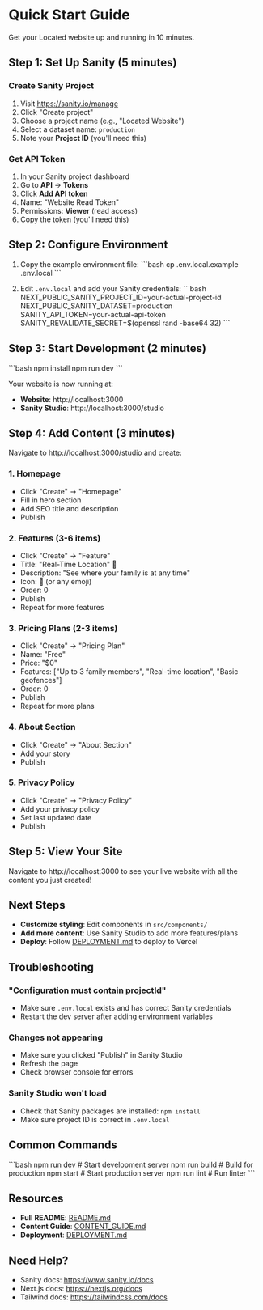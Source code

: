 # Quick Start Guide

Get your Located website up and running in 10 minutes.

## Step 1: Set Up Sanity (5 minutes)

### Create Sanity Project

1. Visit https://sanity.io/manage
2. Click "Create project"
3. Choose a project name (e.g., "Located Website")
4. Select a dataset name: `production`
5. Note your **Project ID** (you'll need this)

### Get API Token

1. In your Sanity project dashboard
2. Go to **API** → **Tokens**
3. Click **Add API token**
4. Name: "Website Read Token"
5. Permissions: **Viewer** (read access)
6. Copy the token (you'll need this)

## Step 2: Configure Environment

1. Copy the example environment file:
\`\`\`bash
cp .env.local.example .env.local
\`\`\`

2. Edit `.env.local` and add your Sanity credentials:
\`\`\`bash
NEXT_PUBLIC_SANITY_PROJECT_ID=your-actual-project-id
NEXT_PUBLIC_SANITY_DATASET=production
SANITY_API_TOKEN=your-actual-api-token
SANITY_REVALIDATE_SECRET=$(openssl rand -base64 32)
\`\`\`

## Step 3: Start Development (2 minutes)

\`\`\`bash
npm install
npm run dev
\`\`\`

Your website is now running at:
- **Website**: http://localhost:3000
- **Sanity Studio**: http://localhost:3000/studio

## Step 4: Add Content (3 minutes)

Navigate to http://localhost:3000/studio and create:

### 1. Homepage
- Click "Create" → "Homepage"
- Fill in hero section
- Add SEO title and description
- Publish

### 2. Features (3-6 items)
- Click "Create" → "Feature"
- Title: "Real-Time Location" 📍
- Description: "See where your family is at any time"
- Icon: 📍 (or any emoji)
- Order: 0
- Publish
- Repeat for more features

### 3. Pricing Plans (2-3 items)
- Click "Create" → "Pricing Plan"
- Name: "Free"
- Price: "$0"
- Features: ["Up to 3 family members", "Real-time location", "Basic geofences"]
- Order: 0
- Publish
- Repeat for more plans

### 4. About Section
- Click "Create" → "About Section"
- Add your story
- Publish

### 5. Privacy Policy
- Click "Create" → "Privacy Policy"
- Add your privacy policy
- Set last updated date
- Publish

## Step 5: View Your Site

Navigate to http://localhost:3000 to see your live website with all the content you just created!

## Next Steps

- **Customize styling**: Edit components in `src/components/`
- **Add more content**: Use Sanity Studio to add more features/plans
- **Deploy**: Follow [DEPLOYMENT.md](./DEPLOYMENT.md) to deploy to Vercel

## Troubleshooting

### "Configuration must contain projectId"
- Make sure `.env.local` exists and has correct Sanity credentials
- Restart the dev server after adding environment variables

### Changes not appearing
- Make sure you clicked "Publish" in Sanity Studio
- Refresh the page
- Check browser console for errors

### Sanity Studio won't load
- Check that Sanity packages are installed: `npm install`
- Make sure project ID is correct in `.env.local`

## Common Commands

\`\`\`bash
npm run dev      # Start development server
npm run build    # Build for production
npm start        # Start production server
npm run lint     # Run linter
\`\`\`

## Resources

- **Full README**: [README.md](./README.md)
- **Content Guide**: [CONTENT_GUIDE.md](./CONTENT_GUIDE.md)
- **Deployment**: [DEPLOYMENT.md](./DEPLOYMENT.md)

## Need Help?

- Sanity docs: https://www.sanity.io/docs
- Next.js docs: https://nextjs.org/docs
- Tailwind docs: https://tailwindcss.com/docs



